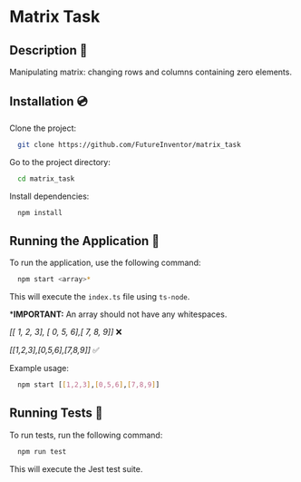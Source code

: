 
# Matrix Task

## Description 📝

Manipulating matrix: changing rows and columns containing zero elements.




## Installation 💿

Clone the project:

```bash
  git clone https://github.com/FutureInventor/matrix_task
```

Go to the project directory:

```bash
  cd matrix_task
```

Install dependencies:

```bash
  npm install
```


## Running the Application 🚀

To run the application, use the following command:

```bash
  npm start <array>*
```

This will execute the `index.ts` file using `ts-node`.

***IMPORTANT:** An array should not have any whitespaces.

*[[ 1, 2, 3], [ 0, 5, 6],[ 7, 8, 9]]* ❌

*[[1,2,3],[0,5,6],[7,8,9]]* ✅

Example usage:

```bash
  npm start [[1,2,3],[0,5,6],[7,8,9]]
```



## Running Tests 🧪

To run tests, run the following command:

```bash
  npm run test
```

This will execute the Jest test suite.

